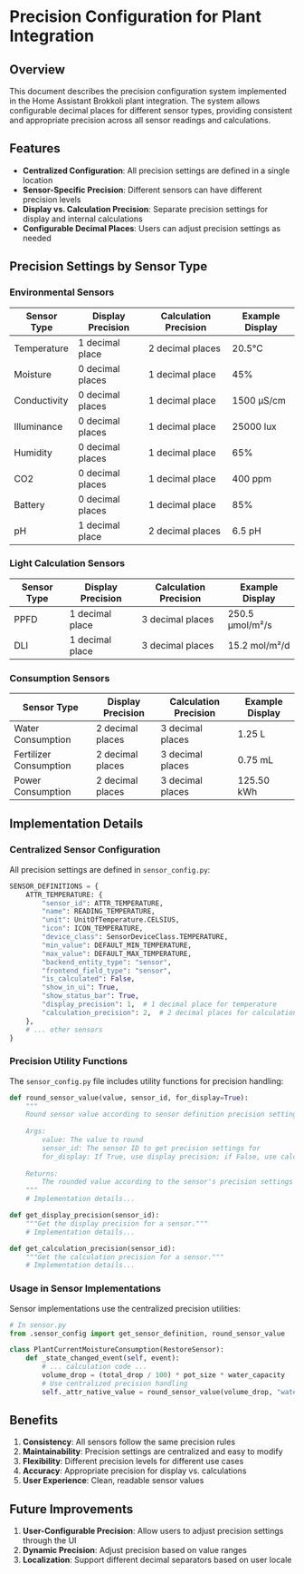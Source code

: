 # Precision Configuration for Plant Integration

## Overview

This document describes the precision configuration system implemented in the Home Assistant Brokkoli plant integration. The system allows configurable decimal places for different sensor types, providing consistent and appropriate precision across all sensor readings and calculations.

## Features

- **Centralized Configuration**: All precision settings are defined in a single location
- **Sensor-Specific Precision**: Different sensors can have different precision levels
- **Display vs. Calculation Precision**: Separate precision settings for display and internal calculations
- **Configurable Decimal Places**: Users can adjust precision settings as needed

## Precision Settings by Sensor Type

### Environmental Sensors

| Sensor Type | Display Precision | Calculation Precision | Example Display |
|-------------|------------------|----------------------|-----------------|
| Temperature | 1 decimal place | 2 decimal places | 20.5°C |
| Moisture | 0 decimal places | 1 decimal place | 45% |
| Conductivity | 0 decimal places | 1 decimal place | 1500 μS/cm |
| Illuminance | 0 decimal places | 1 decimal place | 25000 lux |
| Humidity | 0 decimal places | 1 decimal place | 65% |
| CO2 | 0 decimal places | 1 decimal place | 400 ppm |
| Battery | 0 decimal places | 1 decimal place | 85% |
| pH | 1 decimal place | 2 decimal places | 6.5 pH |

### Light Calculation Sensors

| Sensor Type | Display Precision | Calculation Precision | Example Display |
|-------------|------------------|----------------------|-----------------|
| PPFD | 1 decimal place | 3 decimal places | 250.5 μmol/m²/s |
| DLI | 1 decimal place | 3 decimal places | 15.2 mol/m²/d |

### Consumption Sensors

| Sensor Type | Display Precision | Calculation Precision | Example Display |
|-------------|------------------|----------------------|-----------------|
| Water Consumption | 2 decimal places | 3 decimal places | 1.25 L |
| Fertilizer Consumption | 2 decimal places | 3 decimal places | 0.75 mL |
| Power Consumption | 2 decimal places | 3 decimal places | 125.50 kWh |

## Implementation Details

### Centralized Sensor Configuration

All precision settings are defined in `sensor_config.py`:

```python
SENSOR_DEFINITIONS = {
    ATTR_TEMPERATURE: {
        "sensor_id": ATTR_TEMPERATURE,
        "name": READING_TEMPERATURE,
        "unit": UnitOfTemperature.CELSIUS,
        "icon": ICON_TEMPERATURE,
        "device_class": SensorDeviceClass.TEMPERATURE,
        "min_value": DEFAULT_MIN_TEMPERATURE,
        "max_value": DEFAULT_MAX_TEMPERATURE,
        "backend_entity_type": "sensor",
        "frontend_field_type": "sensor",
        "is_calculated": False,
        "show_in_ui": True,
        "show_status_bar": True,
        "display_precision": 1,  # 1 decimal place for temperature
        "calculation_precision": 2,  # 2 decimal places for calculations
    },
    # ... other sensors
}
```

### Precision Utility Functions

The `sensor_config.py` file includes utility functions for precision handling:

```python
def round_sensor_value(value, sensor_id, for_display=True):
    """
    Round sensor value according to sensor definition precision settings.
    
    Args:
        value: The value to round
        sensor_id: The sensor ID to get precision settings for
        for_display: If True, use display precision; if False, use calculation precision
    
    Returns:
        The rounded value according to the sensor's precision settings
    """
    # Implementation details...

def get_display_precision(sensor_id):
    """Get the display precision for a sensor."""
    # Implementation details...

def get_calculation_precision(sensor_id):
    """Get the calculation precision for a sensor."""
    # Implementation details...
```

### Usage in Sensor Implementations

Sensor implementations use the centralized precision utilities:

```python
# In sensor.py
from .sensor_config import get_sensor_definition, round_sensor_value

class PlantCurrentMoistureConsumption(RestoreSensor):
    def _state_changed_event(self, event):
        # ... calculation code ...
        volume_drop = (total_drop / 100) * pot_size * water_capacity
        # Use centralized precision handling
        self._attr_native_value = round_sensor_value(volume_drop, "water_consumption")
```

## Benefits

1. **Consistency**: All sensors follow the same precision rules
2. **Maintainability**: Precision settings are centralized and easy to modify
3. **Flexibility**: Different precision levels for different use cases
4. **Accuracy**: Appropriate precision for display vs. calculations
5. **User Experience**: Clean, readable sensor values

## Future Improvements

1. **User-Configurable Precision**: Allow users to adjust precision settings through the UI
2. **Dynamic Precision**: Adjust precision based on value ranges
3. **Localization**: Support different decimal separators based on user locale